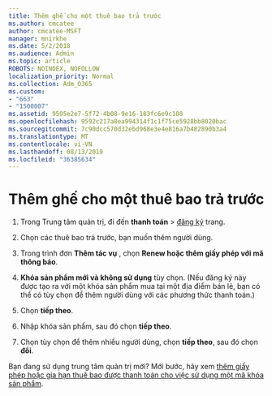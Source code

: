 ```yaml
---
title: Thêm ghế cho một thuê bao trả trước
ms.author: cmcatee
author: cmcatee-MSFT
manager: mnirkhe
ms.date: 5/2/2018
ms.audience: Admin
ms.topic: article
ROBOTS: NOINDEX, NOFOLLOW
localization_priority: Normal
ms.collection: Adm_O365
ms.custom:
- "663"
- "1500007"
ms.assetid: 9595e2e7-5f72-4b08-9e16-183fc6e9c108
ms.openlocfilehash: 9592c217a8ea994314f1c1f75ce5928bb8020bac
ms.sourcegitcommit: 7c90dcc570d32ebd968e3e4e816a7b482890b3a4
ms.translationtype: MT
ms.contentlocale: vi-VN
ms.lasthandoff: 08/13/2019
ms.locfileid: "36385634"
---
```

# <a name="add-seats-to-a-prepaid-subscription"></a>Thêm ghế cho một thuê bao trả trước

1. Trong Trung tâm quản trị, đi đến **thanh toán** \> [đăng ký](https://go.microsoft.com/fwlink/p/?linkid=842054) trang.

2. Chọn các thuê bao trả trước, bạn muốn thêm người dùng.

3. Trong trình đơn **Thêm tác vụ** , chọn **Renew hoặc thêm giấy phép với mã thông báo**.

4. **Khóa sản phẩm mới và không sử dụng** tùy chọn. (Nếu đăng ký này được tạo ra với một khóa sản phẩm mua tại một địa điểm bán lẻ, bạn có thể có tùy chọn để thêm người dùng với các phương thức thanh toán.)

5. Chọn **tiếp theo**.

6. Nhập khóa sản phẩm, sau đó chọn **tiếp theo**.

7. Chọn tùy chọn để thêm nhiều người dùng, chọn **tiếp theo**, sau đó chọn **đổi**.

Bạn đang sử dụng trung tâm quản trị mới? Mới bước, hãy xem [thêm giấy phép hoặc gia hạn thuê bao được thanh toán cho việc sử dụng một mã khóa sản phẩm](https://docs.microsoft.com/en-us/office365/admin/misc/add-licenses-using-product-key).